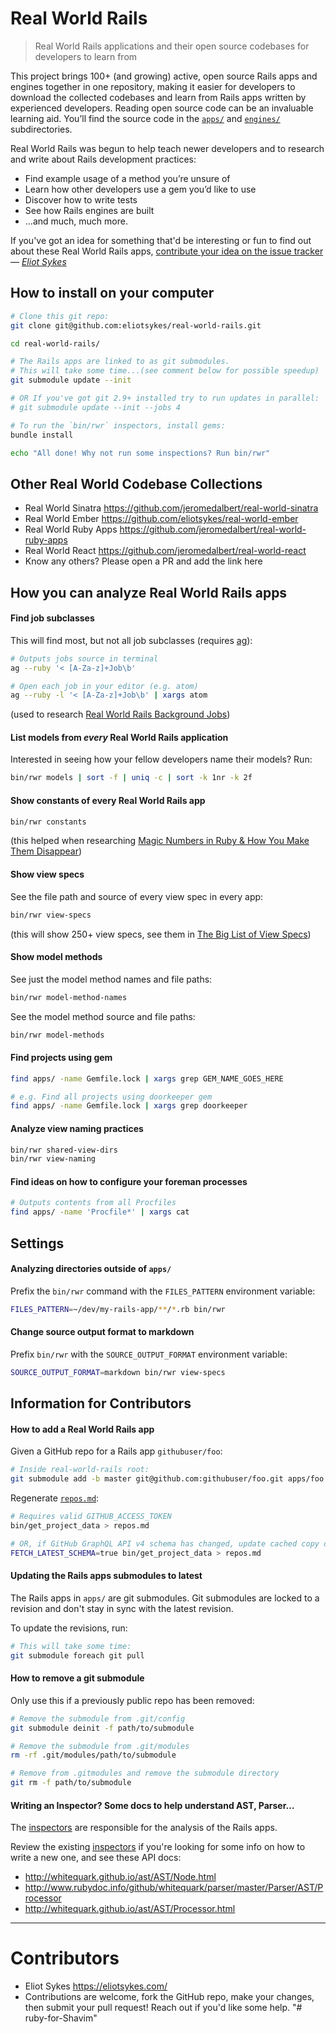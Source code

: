 # Real World Rails

> Real World Rails applications and their open source codebases for developers to learn from

This project brings 100+ (and growing) active, open source Rails apps and engines together in one repository, making it easier for developers to download the collected codebases and learn from Rails apps written by experienced developers. Reading open source code can be an invaluable learning aid. You&rsquo;ll find the source code in the [`apps/`](apps/) and [`engines/`](engines/) subdirectories.

Real World Rails was begun to help teach newer developers and to research and write about Rails development practices:

- Find example usage of a method you&rsquo;re unsure of
- Learn how other developers use a gem you&rsquo;d like to use
- Discover how to write tests
- See how Rails engines are built
- &hellip;and much, much more.

If you've got an idea for something that'd be interesting or fun to find out about these Real World Rails apps, [contribute your idea on the issue tracker](https://github.com/eliotsykes/real-world-rails/issues) &mdash; [_Eliot Sykes_](https://eliotsykes.com)

## How to install on your computer

```bash
# Clone this git repo:
git clone git@github.com:eliotsykes/real-world-rails.git

cd real-world-rails/

# The Rails apps are linked to as git submodules.
# This will take some time...(see comment below for possible speedup)
git submodule update --init

# OR If you've got git 2.9+ installed try to run updates in parallel:
# git submodule update --init --jobs 4

# To run the `bin/rwr` inspectors, install gems:
bundle install

echo "All done! Why not run some inspections? Run bin/rwr"
```

## Other Real World Codebase Collections

- Real World Sinatra https://github.com/jeromedalbert/real-world-sinatra
- Real World Ember https://github.com/eliotsykes/real-world-ember
- Real World Ruby Apps https://github.com/jeromedalbert/real-world-ruby-apps
- Real World React https://github.com/jeromedalbert/real-world-react
- Know any others? Please open a PR and add the link here

## How you can analyze Real World Rails apps

#### Find job subclasses

This will find most, but not all job subclasses (requires [ag](https://github.com/ggreer/the_silver_searcher#installing)):

```bash
# Outputs jobs source in terminal
ag --ruby '< [A-Za-z]+Job\b'

# Open each job in your editor (e.g. atom)
ag --ruby -l '< [A-Za-z]+Job\b' | xargs atom
```

(used to research [Real World Rails Background Jobs](https://www.eliotsykes.com/real-world-rails-background-jobs))

#### List models from *every* Real World Rails application

Interested in seeing how your fellow developers name their models? Run:

```bash
bin/rwr models | sort -f | uniq -c | sort -k 1nr -k 2f
```

#### Show constants of every Real World Rails app

```bash
bin/rwr constants
```
(this helped when researching [Magic Numbers in Ruby & How You Make Them Disappear](https://eliotsykes.com/magic-numbers))

#### Show view specs

See the file path and source of every view spec in every app:
```bash
bin/rwr view-specs
```
(this will show 250+ view specs, see them in [The Big List of View Specs](https://eliotsykes.com/view-specs))

#### Show model methods

See just the model method names and file paths:
```bash
bin/rwr model-method-names
```

See the model method source and file paths:
```bash
bin/rwr model-methods
```

#### Find projects using gem

```bash
find apps/ -name Gemfile.lock | xargs grep GEM_NAME_GOES_HERE

# e.g. Find all projects using doorkeeper gem
find apps/ -name Gemfile.lock | xargs grep doorkeeper
```

#### Analyze view naming practices

```bash
bin/rwr shared-view-dirs
bin/rwr view-naming
```

#### Find ideas on how to configure your foreman processes

```bash
# Outputs contents from all Procfiles
find apps/ -name 'Procfile*' | xargs cat
```


## Settings

#### Analyzing directories outside of `apps/`

Prefix the `bin/rwr` command with the `FILES_PATTERN` environment variable:

```bash
FILES_PATTERN=~/dev/my-rails-app/**/*.rb bin/rwr
```

#### Change source output format to markdown

Prefix `bin/rwr` with the `SOURCE_OUTPUT_FORMAT` environment variable:
```bash
SOURCE_OUTPUT_FORMAT=markdown bin/rwr view-specs
```

## Information for Contributors

#### How to add a Real World Rails app

Given a GitHub repo for a Rails app `githubuser/foo`:

```bash
# Inside real-world-rails root:
git submodule add -b master git@github.com:githubuser/foo.git apps/foo
```

Regenerate [`repos.md`](repos.md):

```bash
# Requires valid GITHUB_ACCESS_TOKEN
bin/get_project_data > repos.md

# OR, if GitHub GraphQL API v4 schema has changed, update cached copy of schema:
FETCH_LATEST_SCHEMA=true bin/get_project_data > repos.md
```

#### Updating the Rails apps submodules to latest

The Rails apps in `apps/` are git submodules. Git submodules are locked to a revision and don't stay in sync with the latest revision.

To update the revisions, run:

```bash
# This will take some time:
git submodule foreach git pull
```

#### How to remove a git submodule

Only use this if a previously public repo has been removed:

```bash
# Remove the submodule from .git/config
git submodule deinit -f path/to/submodule

# Remove the submodule from .git/modules
rm -rf .git/modules/path/to/submodule

# Remove from .gitmodules and remove the submodule directory
git rm -f path/to/submodule
```

#### Writing an Inspector? Some docs to help understand AST, Parser&hellip;

The [inspectors](lib/real_world_rails/inspectors) are responsible for the analysis of the Rails apps.

Review the existing [inspectors](lib/real_world_rails/inspectors) if you're looking for some info on how to write a new one, and see these API docs:

- http://whitequark.github.io/ast/AST/Node.html
- http://www.rubydoc.info/github/whitequark/parser/master/Parser/AST/Processor
- http://whitequark.github.io/ast/AST/Processor.html

---

# Contributors

- Eliot Sykes https://eliotsykes.com/
- Contributions are welcome, fork the GitHub repo, make your changes, then submit your pull request! Reach out if you'd like some help.
"# ruby-for-Shavim" 
